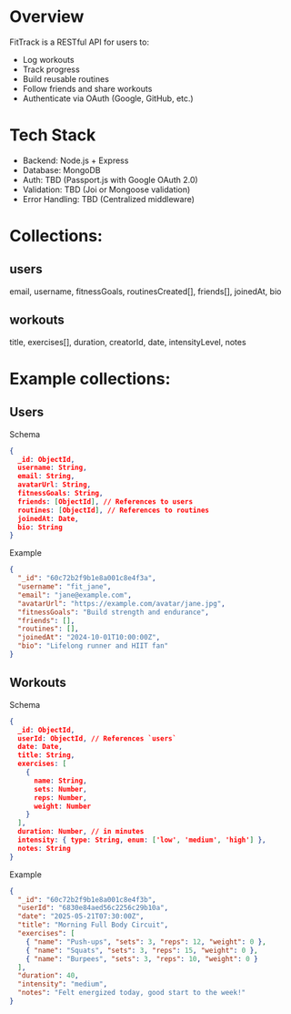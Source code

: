 # Overview
FitTrack is a RESTful API for users to:
- Log workouts
- Track progress
- Build reusable routines
- Follow friends and share workouts
- Authenticate via OAuth (Google, GitHub, etc.)

# Tech Stack
- Backend: Node.js + Express
- Database: MongoDB
- Auth: TBD (Passport.js with Google OAuth 2.0)
- Validation: TBD (Joi or Mongoose validation)
- Error Handling: TBD (Centralized middleware)

# Collections:
## users
email, username, fitnessGoals, routinesCreated[], friends[], joinedAt, bio

## workouts
title, exercises[], duration, creatorId, date, intensityLevel, notes

# Example collections:

## Users

Schema
```json
{
  _id: ObjectId,
  username: String,
  email: String,
  avatarUrl: String,
  fitnessGoals: String,
  friends: [ObjectId], // References to users
  routines: [ObjectId], // References to routines
  joinedAt: Date,
  bio: String
}
```

Example
```json
{
  "_id": "60c72b2f9b1e8a001c8e4f3a",
  "username": "fit_jane",
  "email": "jane@example.com",
  "avatarUrl": "https://example.com/avatar/jane.jpg",
  "fitnessGoals": "Build strength and endurance",
  "friends": [],
  "routines": [],
  "joinedAt": "2024-10-01T10:00:00Z",
  "bio": "Lifelong runner and HIIT fan"
}
```

## Workouts
Schema
```json
{
  _id: ObjectId,
  userId: ObjectId, // References `users`
  date: Date,
  title: String,
  exercises: [
    {
      name: String,
      sets: Number,
      reps: Number,
      weight: Number
    }
  ],
  duration: Number, // in minutes
  intensity: { type: String, enum: ['low', 'medium', 'high'] },
  notes: String
}
```

Example
```json
{
  "_id": "60c72b2f9b1e8a001c8e4f3b",
  "userId": "6830e84aed56c2256c29b10a",
  "date": "2025-05-21T07:30:00Z",
  "title": "Morning Full Body Circuit",
  "exercises": [
    { "name": "Push-ups", "sets": 3, "reps": 12, "weight": 0 },
    { "name": "Squats", "sets": 3, "reps": 15, "weight": 0 },
    { "name": "Burpees", "sets": 3, "reps": 10, "weight": 0 }
  ],
  "duration": 40,
  "intensity": "medium",
  "notes": "Felt energized today, good start to the week!"
}
```